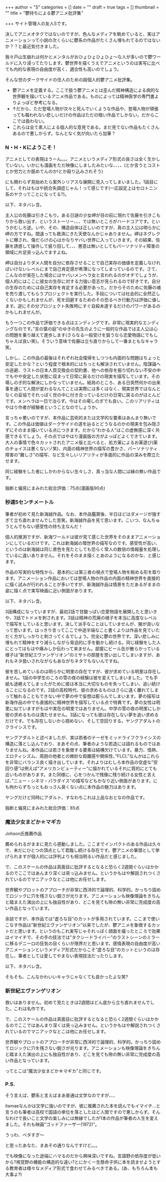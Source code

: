 +++
author = "S"
categories = []
date = ""
draft = true
tags = []
thumbnail = ""
title = "鬱持ちによる鬱アニメ批評集"

+++
サイト管理人の友人Sです。

決してアニメオタクではないのですが、色んなメディアを眺めていると、実はアニメーションって小説の次くらいに鬱系の作品がたくさん埋もれてるのではないか？？と最近気付きました。

我々戸山生崩れは何かとメンタルがおひょひょひょひょ～な人が多いので鬱ワールドに入り浸ってたりします。鬱世界を描くうえでアニメというのは実写に比べても内的な表現の自由度が高く、適合性も高いのでしょう。

そんな世のダークサイドの住人のための超個人的鬱アニメ批評集。

* 鬱アニメを定義する。ここで扱う鬱アニメとは歪んだ精神構造による病的な世界観を描いているアニメ作品である。ものによっては精神医学の専門書よりよっぽど参考になる。
* ↑だから、ただ登場人物が次々と死んでいくような作品や、登場人物が頑張っても報われない悲しいだけの作品はただの暗い作品でしかない。だからここでは扱わない。
* これらは全て素人による個人的な意見である。まだ見てない作品もたくさんあるので悪しからず。なんとなく気が向いたら加筆？

### N・H・Kにようこそ！

アニメとしての表現はうーん。。。アニメというメディア形式の良さは全く生かしていない。いかにも漫画をただ映像にしましたみたいな、、、、(とか言うとコストとか労力とか舐めてんのか!とか殴り込みされそう)

にも関わらず見始めたら案外シリアスな展開に見入ってしまいました。1話目にして、それはもはや統合失調症じゃん！って感じです(一応設定上はセロトニン系のヤクってことになってる?)。

以下、ネタバレ含。

主人公の佐藤は引きこもり。ある日謎の少女岬が目の前に現れて佐藤を引きこもりから救い出す、というストーリー、、、では無いところがハードコアです。というかむしろ逆。いや、その、構造自体は正しいのですが、真の主人公は明らかに岬の方ですね。間違っても救済にきた天使なんかじゃありません。岬はネグレクトに曝され、傷だらけの心はかなりヤバい世界に入っていきます。その結果、佐藤を誘惑して操作して振り回して、、、悪意は無いとしてもパーソナリティ障害の領域に片足突っ込んでますよね。

岬は自分よりダメ人間を自分に依存させることで自己実存の価値を定義しなければいけないレベルにまで自己肯定感が希薄になってしまっているのです。さて、こんなのが実在した場合にはヤバいメンヘラ女と言われるのがオチでしょうが、個人的にはここに彼女の生存に対する力強い意志が見られるので好きです。自分の生存のためには自己実存を肯定する必要があった。だからそのために佐藤の魂を売り渡してもらうプロジェクトを実行した。手段については社会的に全然正しくないかもしれませんが、死を回避するためのその恐るべき行動力は評価に値します。逆にその分プロジェクト失敗時にすぐ自殺未遂するだけのパワーがあるのかもしれませんが。

もう一つこの作品で評価できる点はエンディングです。非常に現実的なエンディングなのです。”言の葉の庭”のゆきの先生のように一般的な作品では主人公は心の問題を乗り越えて進歩します(さらなる一般受けを狙うなら恋愛物語にでもしちゃえば良い笑)。そういう意味で佐藤は立ち直りからして一番まともなキャラ笑。

しかし、この作品の最後はそれぞれ社会復帰をしつつも内面的な問題はちょっと安定したかな？という程度で根本的にはちっとも解決されていません。陰謀論への逃避、ラストの日本人質交換会の契約書、他への依存を振り切れない不安の中でもやや安定した状態に収まって日常に戻るだけの現実を描写しています。その場しのぎ的な解決にしかなっていません。結局のところ、ある日突然何かの出来事を通じて人間が変わるなんてことは実際には多くはなく、現実世界ではなんとなくの妥協でそれっぽく世の中に付き合っているだけの日常に戻るのがほとんどです。メンヘラは一日で治らず。今はその場しのぎでも良い。このリアリティはやはり作者が経験者ということなのでしょうか。

言っちゃ悪いのですが、本作品に芸術的または文学的な要素はあんまり無いです。この作品は価値はダークサイドの道を辿るとどうなるのかの現実を包み隠さずにそのまま描いている点につきます。だから”わかる人”はこの虚無感に深く共感できるでしょう。その点ではやはり漫画版の方がよっぽどよくできています。大人の事情で色々カットされたアニメ版と比べると、処方薬によるお薬遊び(薬のチョイスは悪くないゾ笑)、内面の精神世界の描写の豊かさ、パーソナリティ障害の”難しさ”の描写、など生々しいリアリティが多面的に作品の深みを際立たせます。

同じ経験をした者にしかわからない生々しさ、真っ当な人間には縁の無い作品です。

独断と偏見にまみれた総合評価：75点(漫画版90点)

### 秒速5センチメートル

筆者が初めて見た新海誠作品。なお、本作品鑑賞後、半日ほどはダメージが強すぎて立ち直れませんでした苦笑。新海誠作品を見て思います。こいつ、なんちゅうとんでもない感受性の持ち主なんだ！

個人的推測ですが、新海ワールドは彼が見て感じた世界をそのままアニメーションにしているだけです。これは新海誠の環世界の描写なのです。感受性が高い、というのは新海誠は同じ景色を見たとしても恐らく常人の数倍の情報量を処理しているに違いありません。それをそのまま描くとあのようになるのかな、と感じます。

作品の写実的な特性から、基本的には第三者の視点で登場人物を眺める形を取ります。アニメーション作品においては登場人物の作品の内面の精神世界を直接的に描く試みが行われることが多いですが、新海誠作品は情景をただあるがままの姿に描く点で実写映画に近い側面があります。

以下、ネタバレ含。

3話構成になっていますが、最初2話で甘酸っぱい恋愛物語を展開したと思いきや、3話でトドメを刺されます。3話は精神の荒廃の様子を本当に高度なレベルで描写をしていると思います。決して派手なことはしていませんが、腕が良いなって思います。はっきり言ってここで中途半端なこと書くよりは作品を見ていただく方がしっかりと刺さってくるでしょう。完全に鬱の世界です。深い悲しみに埋もれて精神をすり減らしながら脅迫的に手を動かし続ける。同じ経験をした人にとってはもはや痛みしか伝わって来ません。部屋にビール缶が散らかっている様子は”新世紀エヴァンゲリオン”のミサトの部屋を思い出してしまいますが、あれもネタ扱いされながらもあながちネタでもないんですね。

彼を苦しめているのは明らかに明里の存在ですが、彼が求めている明里は存在しません。1話の中学生のころの雪の夜の経験は彼を変えてしまいました。でも手紙も途絶えてしまったがために彼は本当に大切なものを失ってしまい、追い続けることになるのです。2話の高校時代、彼の求めるものはさらに遠く離れてしまって触れることもできない中で夢の中で妄想は膨らんでしまいます。夢の描写は新海作品の中でも直接的に精神世界を描写している点で特異です。夢の女性は明里に似ていますがもはや実在の明里ではありません。中学の雪の夜の明里にしか彼の求めるものは満たせません。3話になっても彼は存在しない夢を追い求めるだけです。でも存在しないから掴めない、そして空回りする。ヤングアダルトのクライシスです。

ヤングアダルトと述べましたが、実は若者のテーゼをミッドライフクライシスの構造に落とし込んでおり、まあその点、筆者のような若造には語れるものではありませんね。本作品には若さを象徴する要素は結構欠けています。暴力、情熱、エロティシズム、周囲の他者との微妙な距離感や関係性、”FLCL”なんかはこれらを非常にバランス良く描き出しています。それよりはむしろ本作品の空虚な”空回り感”は例えば”アメリカンビューティー”に描かれているそれに質的にとても近いものがあります。また同様に、心をつかんで残像に残り続ける女性と言えば、”ニュー・シネマ・パラダイス”の描写などもかなり近い側面があります。にも拘わらずちっともおっさん臭くない点に本作品の魅力はあります。

ヤングだけど同時にアダルト、すなわちこれは上品なおとなの作品です。

独断と偏見にまみれた総合評価：85点

### 魔法少女まどか☆マギカ

Johson氏推薦作品

薦められるがままに見たら感動しました。ここまでインパクトのある作品は久々で、未だにひとつの頂点として君臨し続ける存在です。鬱アニメの筆頭として挙げられますが個人的には評判よりも相当明るい作品だと感じました。

で、このスケールの作品は真面目に批評するとなると恐らく2週間ぐらいはかかるのでここではあんまり深くは突っ込みません。というかもはや解説されつくされているのでマニアックなとこは他にお任せします。

世界観やプロットのアプローチが非常に西洋的で論理的、科学的。かっちり固めてロジックに穴を残さない鋭さが光ります。アニメーションも映像理論をきちんと踏まえた演出の上にも独自性があり、どこを見ても隙の無い非常に完成度の高い作品となっています。

余談ですが、本作品では”虚ろな目”のカットが多用されています。ここまで使いこなす作品は”新世紀エヴァンゲリオン”以来でしたが、鬱アニメを象徴するカットだと思います。というのもこれ実写じゃそれっぽく顔面を撮ったところで効果はイマイチで、その手の技法では”タクシードライバー”のラストシーンのミラーに移るデニーロの狂気の目くらいが限界だと思います。感情表現の自由度が高いアニメーションというメディア形式だからこそ”虚ろな目”のカットというのは存在し、筆者としては愛してやまない表現技法だったりします。

以下、ネタバレ含。

そもそも、こんなかわいいキャラじゃなくても良かったよな笑?

### 新世紀エヴァンゲリオン

救いはありません。初めて見たときは2週間はどん底から立ち直れませんでした。これは名作です。

で、このスケールの作品は真面目に批評するとなると恐らく2週間ぐらいはかかるのでここではあんまり深くは突っ込みません。というかもはや解説されつくされているのでマニアックなとこは他にお任せします。

世界観やプロットのアプローチが非常に西洋的で論理的、科学的。かっちり固めてロジックに穴を残さない鋭さが光ります。アニメーションも映像理論をきちんと踏まえた演出の上にも独自性があり、どこを見ても隙の無い非常に完成度の高い作品となっています。

ってとこは”魔法少女まどか☆マギカ”と同じです。

### P.S.

そう言えば、鬱系と言えばまあ普通は文学なのですが、、、

itamaeなんかは文学に強いのですが、彼に推薦された本を読んでもイマイチ…と言うのも筆者は高校で国語の単位を落としたほど人間ですので悪しからず。そんなわけで長いこと文学の楽しみには無縁でしたが1本の作品が筆者の人生を変えました。それも映画”ゴッドファーザー(1972)”。

うっわ、ベタすぎ～

と思ったあなた、まあその通りなんですけど。。。

でも映像になった途端にハマるのだから興味深いですね。言語野の依存度が低いから?視覚野の機能の構造的な違い?とにかく一生懸命子供に本を読ませようとする教育者は様々なメディア形式で食わせてみるべきである。(あ、もちろん本も大事よ?)